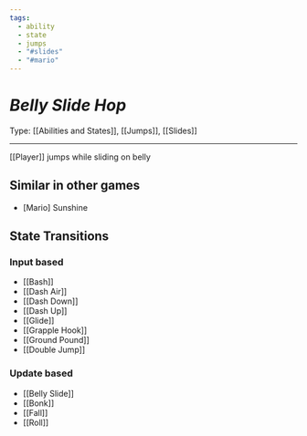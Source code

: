 ```yaml
---
tags:
  - ability
  - state
  - jumps
  - "#slides"
  - "#mario"
---
```

# _Belly Slide Hop_

Type: [[Abilities and States]], [[Jumps]], [[Slides]]

----


[[Player]] jumps while sliding on belly


## Similar in other games

* [Mario] Sunshine


## State Transitions

### Input based

* [[Bash]]
* [[Dash Air]]
* [[Dash Down]]
* [[Dash Up]]
* [[Glide]]
* [[Grapple Hook]]
* [[Ground Pound]]
* [[Double Jump]]

### Update based

* [[Belly Slide]]
* [[Bonk]]
* [[Fall]]
* [[Roll]]